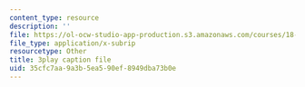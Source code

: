 ```yaml
---
content_type: resource
description: ''
file: https://ol-ocw-studio-app-production.s3.amazonaws.com/courses/18-03sc-differential-equations-fall-2011/35cfc7aa9a3b5ea590ef8949dba73b0e_IGk-7EKR35A.vtt
file_type: application/x-subrip
resourcetype: Other
title: 3play caption file
uid: 35cfc7aa-9a3b-5ea5-90ef-8949dba73b0e
---
```

